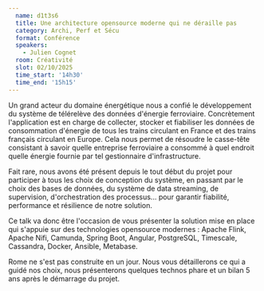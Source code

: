 ```yaml
---
  name: d1t3s6
  title: Une architecture opensource moderne qui ne déraille pas
  category: Archi, Perf et Sécu
  format: Conférence
  speakers: 
    - Julien Cognet
  room: Créativité
  slot: 02/10/2025
  time_start: '14h30'
  time_end: '15h15'
---
```

Un grand acteur du domaine énergétique nous a confié le développement du système de télérelève des données d'énergie ferroviaire. Concrètement l'application est en charge de collecter, stocker et fiabiliser les données de consommation d'énergie de tous les trains circulant en France et des trains français circulant en Europe. Cela nous permet de résoudre le casse-tête consistant à savoir quelle entreprise ferroviaire a consommé à quel endroit quelle énergie fournie par tel gestionnaire d'infrastructure.

Fait rare, nous avons été présent depuis le tout début du projet pour participer à tous les choix de conception du système, en passant par le choix des bases de données, du système de data streaming, de supervision, d'orchestration des processus... pour garantir fiabilité, performance et résilience de notre solution.

Ce talk va donc être l'occasion de vous présenter la solution mise en place qui s'appuie sur des technologies opensource modernes : Apache Flink, Apache Nifi, Camunda, Spring Boot, Angular, PostgreSQL, Timescale, Cassandra, Docker, Ansible, Metabase.

Rome ne s'est pas construite en un jour. Nous vous détaillerons ce qui a guidé nos choix, nous présenterons quelques technos phare et un bilan 5 ans après le démarrage du projet.
